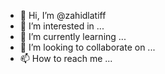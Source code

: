 - 👋 Hi, I’m @zahidlatiff
- 👀 I’m interested in ...
- 🌱 I’m currently learning ...
- 💞️ I’m looking to collaborate on ...
- 📫 How to reach me ...

<!---
zahidlatiff/zahidlatiff is a ✨ special ✨ repository because its `README.md` (this file) appears on your GitHub profile.
You can click the Preview link to take a look at your changes.
--->
